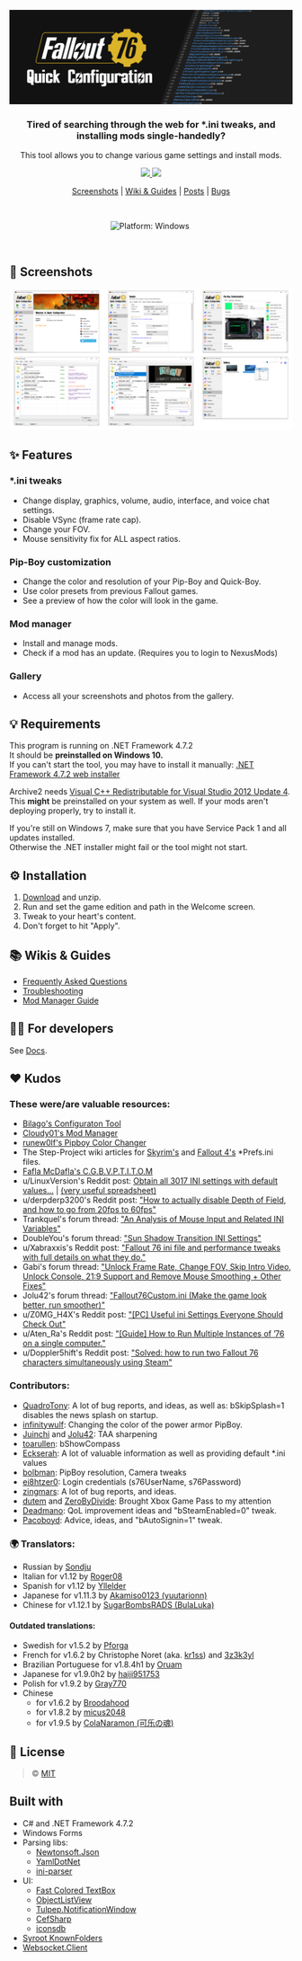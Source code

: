 ![Banner](./Images/banner_github.png)

<h3 align="center">
  Tired of searching through the web for *.ini tweaks, and installing mods single-handedly?
</h3>

<p align="center">
  This tool allows you to change various game settings and install mods.
</p>
  
<p align="center">
  <a href="https://github.com/FelisDiligens/Fallout76-QuickConfiguration/releases/latest">
    <img src="https://github.com/FelisDiligens/Fallout76-QuickConfiguration/raw/master/Images/getitfromgithub_button.png"/>
  </a>
  <a href="https://www.nexusmods.com/fallout76/mods/546?tab=files#mod-page-tab-files">
    <img src="https://github.com/FelisDiligens/Fallout76-QuickConfiguration/raw/master/Images/getitfromnexusmods_button.png"/>
  </a>
</p>

<p align="center">
  <a href="https://www.nexusmods.com/fallout76/mods/546?tab=images#list-modimages-1">Screenshots</a> |
  <a href="https://github.com/FelisDiligens/Fallout76-QuickConfiguration/wiki">Wiki & Guides</a> |
  <a href="https://www.nexusmods.com/fallout76/mods/546?tab=posts#comment-container">Posts</a> |
  <a href="https://www.nexusmods.com/fallout76/mods/546?tab=bugs#tab-modbugs">Bugs</a>
</p>

<br>
<p align="center">
<img src="https://img.shields.io/github/v/release/FelisDiligens/Fallout76-QuickConfiguration?style=for-the-badge&labelColor=0D0D0D&color=D9AD2B" alt="">
  <img src="https://img.shields.io/badge/platform-windows-D9AD2B?style=for-the-badge&logo=windows&labelColor=0D0D0D" alt="Platform: Windows">
  <img src="https://img.shields.io/github/downloads/FelisDiligens/Fallout76-QuickConfiguration/total?style=for-the-badge&labelColor=0D0D0D&color=D9AD2B" alt="">
  <img src="https://img.shields.io/github/downloads/FelisDiligens/Fallout76-QuickConfiguration/latest/total?style=for-the-badge&labelColor=0D0D0D&color=D9AD2B" alt="">
  <!--<img src="https://img.shields.io/github/license/FelisDiligens/Fallout76-QuickConfiguration?style=for-the-badge&labelColor=0D0D0D" alt="License: MIT">-->
</p>

<br>

## 📸 Screenshots
[![Screenshots](./Images/screenshots.png)](https://www.nexusmods.com/fallout76/mods/546?tab=images#list-modimages-1)

## ✨ Features
### *.ini tweaks
- Change display, graphics, volume, audio, interface, and voice chat settings.
- Disable VSync (frame rate cap).
- Change your FOV.
- Mouse sensitivity fix for ALL aspect ratios.

### Pip-Boy customization
- Change the color and resolution of your Pip-Boy and Quick-Boy.
- Use color presets from previous Fallout games.
- See a preview of how the color will look in the game.

### Mod manager
- Install and manage mods.
- Check if a mod has an update. (Requires you to login to NexusMods)

### Gallery
- Access all your screenshots and photos from the gallery.

## 💡 Requirements
This program is running on .NET Framework 4.7.2\
It should be **preinstalled on Windows 10.**\
If you can't start the tool, you may have to install it manually: [.NET Framework 4.7.2 web installer](https://dotnet.microsoft.com/download/dotnet-framework/net472)

Archive2 needs [Visual C++ Redistributable for Visual Studio 2012 Update 4](https://www.microsoft.com/en-us/download/details.aspx?id=30679).\
This **might** be preinstalled on your system as well. If your mods aren't deploying properly, try to install it.

If you're still on Windows 7, make sure that you have Service Pack 1 and all updates installed.\
Otherwise the .NET installer might fail or the tool might not start.

## ⚙️ Installation
1. [Download](https://github.com/FelisDiligens/Fallout76-QuickConfiguration/releases/latest) and unzip.
2. Run and set the game edition and path in the Welcome screen.
3. Tweak to your heart's content.
4. Don't forget to hit "Apply".

## 📚 Wikis & Guides
* [Frequently Asked Questions](https://github.com/FelisDiligens/Fallout76-QuickConfiguration/wiki/Frequently-Asked-Questions-(FAQ))
* [Troubleshooting](https://github.com/FelisDiligens/Fallout76-QuickConfiguration/wiki/Troubleshooting)
* [Mod Manager Guide](https://github.com/FelisDiligens/Fallout76-QuickConfiguration/wiki/Mod-Manager-Guide)

## 🧑‍💻 For developers
See [Docs](Docs/README.md).

## ❤️ Kudos
### These were/are valuable resources:
* [Bilago's Configuraton Tool](https://www.nexusmods.com/fallout76/mods/38)
* [Cloudy01's Mod Manager](https://www.nexusmods.com/fallout76/mods/221)
* [runew0lf's Pipboy Color Changer](https://www.nexusmods.com/fallout76/mods/152)
* The Step-Project wiki articles for [Skyrim's](https://wiki.step-project.com/Guide:SkyrimPrefs_INI) and [Fallout 4's](https://wiki.step-project.com/Guide:Fallout4Prefs_INI) \*Prefs.ini files.
* [Fafla McDafla's C.G.B.V.P.T.I.T.O.M](https://www.nexusmods.com/fallout76/mods/593)
* u/LinuxVersion's Reddit post: [Obtain all 3017 INI settings with default values...](https://www.reddit.com/r/fo76/comments/p48a25/obtain_all_3017_ini_settings_with_default_values/) | [(very useful spreadsheet)](https://docs.google.com/spreadsheets/d/1DFkbE-_8PXiW0r4DrGQGs-QFJELleIkr-mrQUMxpw7o/edit?usp=sharing)
* u/derpderp3200's Reddit post: ["How to actually disable Depth of Field, and how to go from 20fps to 60fps"](https://www.reddit.com/r/fo76/comments/9u4urf/psa_how_to_actually_disable_depth_of_field_and/)
* Trankquel's forum thread: ["An Analysis of Mouse Input and Related INI Variables"](https://forums.nexusmods.com/index.php?/topic/3401795-an-analysis-of-mouse-input-and-related-ini-variables/)
* DoubleYou's forum thread: ["Sun Shadow Transition INI Settings"](https://forum.step-project.com/topic/9209-sun-shadow-transition-ini-settings/)
* u/Xabraxxis's Reddit post: ["Fallout 76 ini file and performance tweaks with full details on what they do."](https://www.reddit.com/r/fo76/comments/e33hpj/fallout_76_ini_file_and_performance_tweaks_with/)
* Gabi's forum thread: ["Unlock Frame Rate, Change FOV, Skip Intro Video, Unlock Console, 21:9 Support and Remove Mouse Smoothing + Other Fixes"](https://steamcommunity.com/sharedfiles/filedetails/?id=551069501)
* Jolu42's forum thread: ["Fallout76Custom.ini (Make the game look better, run smoother)"](https://steamcommunity.com/app/1151340/discussions/0/2259061617881806276/)
* u/Z0MG_H4X's Reddit post: ["[PC] Useful ini Settings Everyone Should Check Out"](https://www.reddit.com/r/fo76/comments/ai6o3t/pc_useful_ini_settings_everyone_should_check_out/)
* u/Aten_Ra's Reddit post: ["[Guide] How to Run Multiple Instances of ’76 on a single computer."](https://www.reddit.com/r/fo76/comments/cb43a7/guide_how_to_run_multiple_instances_of_76_on_a/)
* u/Doppler5hift's Reddit post: ["Solved: how to run two Fallout 76 characters simultaneously using Steam"](https://www.reddit.com/r/fo76/comments/ues8vv/solved_how_to_run_two_fallout_76_characters/)

### Contributors:
* [QuadroTony](https://www.nexusmods.com/fallout76/users/3166296): A lot of bug reports, and ideas, as well as: bSkipSplash=1 disables the news splash on startup.
* [infinitywulf](https://www.nexusmods.com/fallout76/users/2781727): Changing the color of the power armor PipBoy.
* [Juinchi](https://www.nexusmods.com/fallout76/users/3557603) and [Jolu42](https://www.nexusmods.com/fallout76/users/23655354): TAA sharpening
* [toarullen](https://www.nexusmods.com/users/1975046): bShowCompass
* [Eckserah](https://www.nexusmods.com/users/65898136): A lot of valuable information as well as providing default *.ini values
* [bolbman](https://www.nexusmods.com/users/4382192): PipBoy resolution, Camera tweaks
* [ei8htzer0](https://www.nexusmods.com/fallout76/users/23602379): Login credentials (s76UserName, s76Password)
* [zingmars](https://www.nexusmods.com/fallout76/users/3009582): A lot of bug reports, and ideas.
* [dutem](https://www.nexusmods.com/users/42523000) and [ZeroByDivide](https://www.nexusmods.com/users/11380513): Brought Xbox Game Pass to my attention
* [Deadmano](https://www.nexusmods.com/users/1838494): QoL improvement ideas and "bSteamEnabled=0" tweak.
* [Pacoboyd](https://www.nexusmods.com/fallout76/users/27163): Advice, ideas, and "bAutoSignin=1" tweak. 

### 🌍 Translators:
* Russian by [Sondju](https://forums.nexusmods.com/index.php?/user/6969601-sondju/)
* Italian for v1.12 by [Roger08](https://forums.nexusmods.com/index.php?/user/39134360-roger08/)
* Spanish for v1.12 by [Yllelder](https://forums.nexusmods.com/index.php?/user/2229355-yllelder/)
* Japanese for v1.11.3 by [Akamiso0123 (yuutarionn)](https://forums.nexusmods.com/index.php?/user/6598456-yuutarionn/)
* Chinese for v1.12.1 by [SugarBombsRADS (BulaLuka)](https://forums.nexusmods.com/index.php?/user/90175763-bulaluka/)

#### Outdated translations:
* Swedish for v1.5.2 by [Pforga](https://forums.nexusmods.com/index.php?/user/634766-pforga/)
* French for v1.6.2 by Christophe Noret (aka. [kr1ss](https://www.nexusmods.com/fallout76/users/22658164)) and [3z3k3yl](https://forums.nexusmods.com/index.php?/user/26975924-3z3k3yl/)
* Brazilian Portuguese for v1.8.4h1 by [Oruam](https://forums.nexusmods.com/index.php?/user/2944752-oruam/)
* Japanese for v1.9.0h2 by [haiji951753](https://forums.nexusmods.com/index.php?/user/59398041-haiji951753/)
* Polish for v1.9.2 by [Gray770](https://forums.nexusmods.com/index.php?/user/91201958-gray770/)
* Chinese
  * for v1.6.2 by [Broodahood](https://forums.nexusmods.com/index.php?/user/68821693-broodahood/)
  * for v1.8.2 by [micus2048](https://www.nexusmods.com/users/97619783)
  * for v1.9.5 by [ColaNaramon (可乐の魂)](https://forums.nexusmods.com/index.php?/user/91571998-colanaramon/)

## 📌 License
> © [MIT](https://github.com/FelisDiligens/Fallout76-QuickConfiguration/blob/master/LICENSE)

## Built with
- C# and .NET Framework 4.7.2
- Windows Forms
- Parsing libs:
  - [Newtonsoft.Json](https://www.newtonsoft.com/json)
  - [YamlDotNet](https://github.com/aaubry/YamlDotNet)
  - [ini-parser](https://github.com/rickyah/ini-parser)
- UI:
  - [Fast Colored TextBox](https://www.codeproject.com/Articles/161871/Fast-Colored-TextBox-for-syntax-highlighting-2)
  - [ObjectListView](https://objectlistview.sourceforge.net/cs/index.html)
  - [Tulpep.NotificationWindow](https://github.com/Tulpep/Notification-Popup-Window)
  - [CefSharp](https://cefsharp.github.io/)
  - [iconsdb](https://www.iconsdb.com/)
- [Syroot KnownFolders](https://gitlab.com/Syroot/KnownFolders)
- [Websocket.Client](https://github.com/Marfusios/websocket-client)